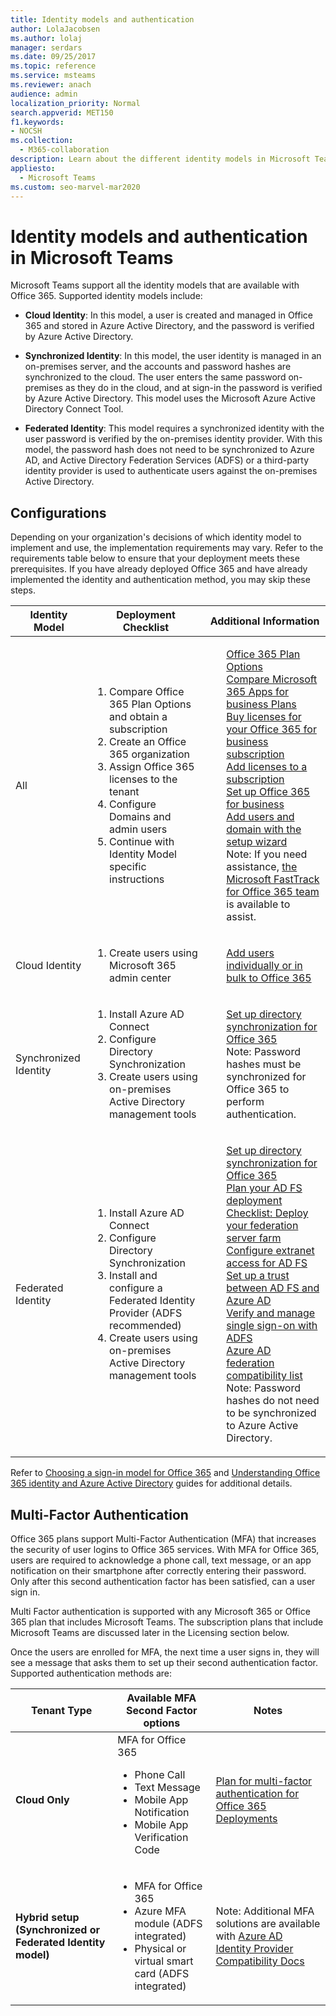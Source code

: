 ```yaml
---
title: Identity models and authentication
author: LolaJacobsen
ms.author: lolaj
manager: serdars
ms.date: 09/25/2017
ms.topic: reference
ms.service: msteams
ms.reviewer: anach
audience: admin
localization_priority: Normal
search.appverid: MET150
f1.keywords:
- NOCSH
ms.collection: 
  - M365-collaboration
description: Learn about the different identity models in Microsoft Teams such as Cloud, Synchronized, and Federated. Also learn about multi-factor authentication.
appliesto: 
  - Microsoft Teams
ms.custom: seo-marvel-mar2020
---
```


Identity models and authentication in Microsoft Teams
==========================================

Microsoft Teams support all the identity models that are available with Office 365. Supported identity models include:

-   **Cloud Identity**: In this model, a user is created and managed in Office 365 and stored in Azure Active Directory, and the password is verified by Azure Active Directory.

-   **Synchronized Identity**: In this model, the user identity is managed in an on-premises server, and the accounts and password hashes are synchronized to the cloud. The user enters the same password on-premises as they do in the cloud, and at sign-in the password is verified by Azure Active Directory. This model uses the Microsoft Azure Active Directory Connect Tool.

-   **Federated Identity**: This model requires a synchronized identity with the user password is verified by the on-premises identity provider. With this model, the password hash does not need to be synchronized to Azure AD, and Active Directory Federation Services (ADFS) or a third-party identity provider is used to authenticate users against the on-premises Active Directory.

Configurations
--------------

Depending on your organization's decisions of which identity model to implement and use, the implementation requirements may vary. Refer to the requirements table below to ensure that your deployment meets these prerequisites. If you have already deployed Office 365 and have already implemented the identity and authentication method, you may skip these steps.


|Identity Model |Deployment Checklist  |Additional Information  |
|---------|---------|---------|
|All     |<ol type="1"><li>Compare Office 365 Plan Options and obtain a subscription</li><li>Create an Office 365 organization</li><li>Assign Office 365 licenses to the tenant</li><li>Configure Domains and admin users</li><li>Continue with Identity Model specific instructions</li></ol>          |<ul style="list-style-type:none"><li>[Office 365 Plan Options](https://technet.microsoft.com/library/office-365-plan-options.aspx)</li><li>[Compare Microsoft 365 Apps for business Plans](https://go.microsoft.com/fwlink/?linkid=854617)</li><li>[Buy licenses for your Office 365 for business subscription](https://support.office.com/article/Buy-licenses-for-your-Office-365-for-business-subscription-36081d8d-b3fa-4948-8c34-e217bba825e1)</li><li>[Add licenses to a subscription](https://support.office.com/article/Add-licenses-to-a-subscription-paid-for-using-a-product-key-4fb4bd7e-3920-4ce0-98fb-0c06e3fedf53)</li><li>[Set up Office 365 for business](https://support.office.com/Article/set-up-Office-365-for-business-6a3a29a0-e616-4713-99d1-15eda62d04fa)</li><li>[Add users and domain with the setup wizard](https://support.office.com/article/Add-users-and-domain-with-the-setup-wizard-6383f56d-3d09-4dcb-9b41-b5f5a5efd611)</li><li>Note: If you need assistance, [the Microsoft FastTrack for Office 365 team](https://go.microsoft.com/fwlink/?linkid=854618) is available to assist.</li></ul>          |
|Cloud Identity     |<ol type="1"><li>Create users using Microsoft 365 admin center</li></ol>           |<ul style="list-style-type:none"><li>[Add users individually or in bulk to Office 365](https://support.office.com/article/Add-users-individually-or-in-bulk-to-Office-365-Admin-Help-1970f7d6-03b5-442f-b385-5880b9c256ec)</li></ul>         |
|Synchronized Identity     |<ol type="1"><li>Install Azure AD Connect</li><li>Configure Directory Synchronization</li><li>Create users using on-premises Active Directory management tools</li></ol>         |<ul style="list-style-type:none"><li>[Set up directory synchronization for Office 365](https://support.office.com/article/Set-up-directory-synchronization-for-Office-365-1b3b5318-6977-42ed-b5c7-96fa74b08846)</li><li>Note: Password hashes must be synchronized for Office 365 to perform authentication.</li></ul>         |
|Federated Identity    |<ol type="1"><li>Install Azure AD Connect</li><li>Configure Directory Synchronization</li><li>Install and configure a Federated Identity Provider (ADFS recommended)</li><li>Create users using on-premises Active Directory management tools</li></ol>           |<ul style="list-style-type:none"><li>[Set up directory synchronization for Office 365](https://support.office.com/article/Set-up-directory-synchronization-for-Office-365-1b3b5318-6977-42ed-b5c7-96fa74b08846)</li><li>[Plan your AD FS deployment](https://go.microsoft.com/fwlink/?linkid=854619)</li><li>[Checklist: Deploy your federation server farm](https://go.microsoft.com/fwlink/?linkid=854620)</li><li>[Configure extranet access for AD FS](https://go.microsoft.com/fwlink/?linkid=854621)</li><li>[Set up a trust between AD FS and Azure AD](https://go.microsoft.com/fwlink/?linkid=854622)</li><li>[Verify and manage single sign-on with ADFS](https://go.microsoft.com/fwlink/?linkid=854624)</li><li>[Azure AD federation compatibility list](https://go.microsoft.com/fwlink/?linkid=854625)</li><li>Note: Password hashes do not need to be synchronized to Azure Active Directory.</li></ul>         |

Refer to [Choosing a sign-in model for Office 365](https://go.microsoft.com/fwlink/?linkid=854626) and [Understanding Office 365 identity and Azure Active Directory](https://support.office.com/article/Understanding-Office-365-identity-and-Azure-Active-Directory-06a189e7-5ec6-4af2-94bf-a22ea225a7a9) guides for additional details.

Multi-Factor Authentication
----------------------------

Office 365 plans support Multi-Factor Authentication (MFA) that increases the security of user logins to Office 365 services. With MFA for Office 365, users are required to acknowledge a phone call, text message, or an app notification on their smartphone after correctly entering their password. Only after this second authentication factor has been satisfied, can a user sign in.

Multi Factor authentication is supported with any Microsoft 365 or Office 365 plan that includes Microsoft Teams. The subscription plans that include Microsoft Teams are discussed later in the Licensing section below.

Once the users are enrolled for MFA, the next time a user signs in, they will see a message that asks them to set up their second authentication factor. Supported authentication methods are:


|Tenant Type  |Available MFA Second Factor options  |Notes  |
|---------|---------|---------|
|**Cloud Only**     |MFA for Office 365 <ul><li>Phone Call</li><li>Text Message</li><li>Mobile App Notification</li><li>Mobile App Verification Code</li></ul>        |[Plan for multi-factor authentication for Office 365 Deployments](https://support.office.com/article/Plan-for-multi-factor-authentication-for-Office-365-Deployments-043807b2-21db-4d5c-b430-c8a6dee0e6ba)         |
|**Hybrid setup (Synchronized or Federated Identity model)**     |<ul><li>MFA for Office 365</li><li>Azure MFA module (ADFS integrated)</li><li>Physical or virtual smart card (ADFS integrated)</li></ul>         |Note: Additional MFA solutions are available with [Azure AD Identity Provider Compatibility Docs](https://www.microsoft.com/download/details.aspx?id=56843)         |
